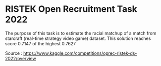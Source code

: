 # RISTEK Open Recruitment Task 2022
 The purpose of this task is to estimate the racial matchup of a match from starcraft (real-time strategy video game) dataset. This solution reaches score 0.7147 of the highest 0.7627

Source : https://www.kaggle.com/competitions/oprec-ristek-ds-2022/overview
